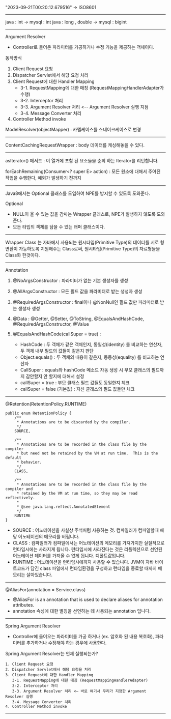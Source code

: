 "2023-09-21T00:20:12.679516" -> ISO8601

---

java : int -> mysql : int
java : long , double -> mysql : bigint

---

Argument Resolver
- Controller로 들어온 파라미터를 가공하거나 수정 기능을 제공하는 객체이다.

동작방식
1. Client Request 요청
2. Dispatcher Servlet에서 해당 요청 처리
3. Client Request에 대한 Handler Mapping
   - 3-1. RequestMapping에 대한 매칭 (RequestMappingHandlerAdapter가 수행)
   - 3-2. Interceptor 처리 
   - 3-3. Argument Resolver 처리 <-- Argument Resolver 실행 지점 
   - 3-4. Message Converter 처리
4. Controller Method invoke

ModelResolver(objectMapper) : 카멜케이스를 스네이크케이스로 변경

---

ContentCachingRequestWrapper : body 데이터를 캐싱해놓을 수 있다.

---

asIterator() 메서드 : 이 열거에 포함 된 요소들을 순회 하는 Iterator를 리턴합니다.

forEachRemaining(Consumer<? super E> action) : 모든 원소에 대해서 주어진 작업을 수행한다, 예외가 발생하기 전까지

---

Java8에서는 Optional<T> 클래스를 도입하여 NPE를 방지할 수 있도록 도와준다. 

Optional<T>
- NULL이 올 수 있는 값을 감싸는 Wrapper 클래스로, NPE가 발생하지 않도록 도와준다. 
- 모든 타입의 객체를 담을 수 있는 래퍼 클래스이다.

---

Wrapper Class 는 자바에서 사용되는 원시타입(Primitive Type)의 데이터를 서로 형 변환이 가능하도록 지원해주는 Class로써, 원시타입(Primitive Type)의 자료형들을 Class화 한것이다.

---

Annotation
1. @NoArgsConstructor : 파라미터가 없는 기본 생성자를 생성

2. @AllArgsConstructor : 모든 필드 값을 파라미터로 받는 생성자 생성

3. @RequiredArgsConstructor : final이나 @NonNull인 필드 값만 파라미터로 받는 생성자 생성

4. @Data : @Getter, @Setter, @ToString, @EqualsAndHashCode, @RequiredArgsConstructor, @Value

5. @EqualsAndHashCode(callSuper = true) :
   - HashCode : 두 객체가 같은 객체인지, 동일성(identity) 를 비교하는 연산자, 두 객체 내부 필드의 값들이 같은지 판단
   - Object.equals() : 두 객체의 내용이 같은지, 동등성(equality) 를 비교하는 연산자
   - CallSuper : equals와 hashCode 메소드 자동 생성 시 부모 클래스의 필드까지 감안할지 안 할지에 대해서 설정
   - callSuper = true : 부모 클래스 필드 값들도 동일한지 체크
   - callSuper = false (기본값) : 자신 클래스의 필드 값들만 체크

---

@Retention(RetentionPolicy.RUNTIME)
````
public enum RetentionPolicy {
    /**
     * Annotations are to be discarded by the compiler.
     */
    SOURCE,

    /**
     * Annotations are to be recorded in the class file by the compiler
     * but need not be retained by the VM at run time.  This is the default
     * behavior.
     */
    CLASS,

    /**
     * Annotations are to be recorded in the class file by the compiler and
     * retained by the VM at run time, so they may be read reflectively.
     *
     * @see java.lang.reflect.AnnotatedElement
     */
    RUNTIME
}
````
- SOURCE : 어노테이션을 사실상 주석처럼 사용하는 것. 컴파일러가 컴파일할때 해당 어노테이션의 메모리를 버립니다.
- CLASS : 컴파일러가 컴파일에서는 어노테이션의 메모리를 가져가지만 실질적으로 런타임시에는 사라지게 됩니다. 런타임시에 사라진다는 것은 리플렉션으로 선언된 어노테이션 데이터를 가져올 수 없게 됩니다. 디폴트값입니다.
- RUNTIME : 어노테이션을 런타임시에까지 사용할 수 있습니다. JVM이 자바 바이트코드가 담긴 class 파일에서 런타임환경을 구성하고 런타임을 종료할 때까지 메모리는 살아있습니다.

---

@AliasFor(annotation = Service.class)
- @AliasFor is an annotation that is used to declare aliases for annotation attributes.
- annotation 속성에 대한 별칭을 선언하는 데 사용되는 annotation 입니다.

---

Spring Argument Resolver
- Controller에 들어오는 파라미터를 가공 하거나 (ex. 암호화 된 내용 복호화), 파라미터를 추가하거나 수정해야 하는 경우에 사용한다.

Spring Argument Resolver는 언제 실행되는가?
````
1. Client Request 요청
2. Dispatcher Servlet에서 해당 요청을 처리
3. Client Request에 대한 Handler Mapping
   3-1. RequestMapping에 대한 매칭 (RequestMappingHandlerAdapter)
   3-2. Interceptor 처리
   3-3. Argument Resolver 처리 <– 바로 여기서 우리가 지정한 Argument Resolver 실행
   3-4. Message Converter 처리
4. Controller Method invoke
````

---